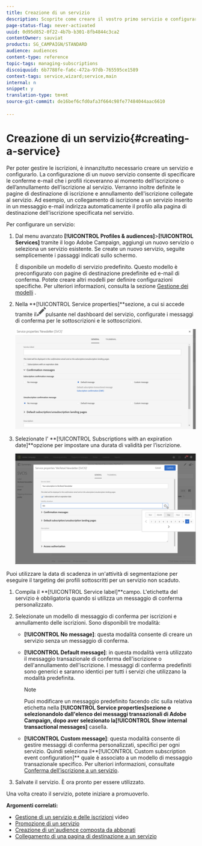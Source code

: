 ```yaml
---
title: Creazione di un servizio
description: Scoprite come creare il vostro primo servizio e configurarlo per inviare le conferme e-mail ai vostri abbonati.
page-status-flag: never-activated
uuid: 0d95d852-0f22-4b7b-b301-8fb4844c3ca2
contentOwner: sauviat
products: SG_CAMPAIGN/STANDARD
audience: audiences
content-type: reference
topic-tags: managing-subscriptions
discoiquuid: 6b7788fe-fa6c-472a-97db-765595ce1589
context-tags: service,wizard;service,main
internal: n
snippet: y
translation-type: tm+mt
source-git-commit: de16bef6cfd0afa3f664c98fe77484044aac6610

---
```



# Creazione di un servizio{#creating-a-service}

Per poter gestire le iscrizioni, è innanzitutto necessario creare un servizio e configurarlo. La configurazione di un nuovo servizio consente di specificare le conferme e-mail che i profili riceveranno al momento dell’iscrizione o dell’annullamento dell’iscrizione al servizio. Verranno inoltre definite le pagine di destinazione di iscrizione e annullamento dell&#39;iscrizione collegate al servizio. Ad esempio, un collegamento di iscrizione a un servizio inserito in un messaggio e-mail indirizza automaticamente il profilo alla pagina di destinazione dell&#39;iscrizione specificata nel servizio.

Per configurare un servizio:

1. Dal menu avanzato **[!UICONTROL Profiles & audiences]**>**[!UICONTROL Services]** tramite il logo Adobe Campaign, aggiungi un nuovo servizio o seleziona un servizio esistente. Se create un nuovo servizio, seguite semplicemente i passaggi indicati sullo schermo.

   È disponibile un modello di servizio predefinito. Questo modello è preconfigurato con pagine di destinazione predefinite ed e-mail di conferma. Potete creare altri modelli per definire configurazioni specifiche. Per ulteriori informazioni, consulta la sezione [Gestione dei modelli](../../start/using/marketing-activity-templates.md) .

1. Nella **[!UICONTROL Service properties]**sezione, a cui si accede tramite il![](assets/edit_darkgrey-24px.png)pulsante nel dashboard del servizio, configurate i messaggi di conferma per le sottoscrizioni e le sottoscrizioni.

   ![](assets/lp_service_parameters.png)

1. Selezionate l’ **[!UICONTROL Subscriptions with an expiration date]**opzione per impostare una durata di validità per l’iscrizione.

   ![](assets/lp_service_expiration.png)

Puoi utilizzare la data di scadenza in un&#39;attività di segmentazione per eseguire il targeting dei profili sottoscritti per un servizio non scaduto.

1. Compila il **[!UICONTROL Service label]**campo. L&#39;etichetta del servizio è obbligatoria quando si utilizza un messaggio di conferma personalizzato.

1. Selezionate un modello di messaggio di conferma per iscrizioni e annullamento delle iscrizioni. Sono disponibili tre modalità:

   * **[!UICONTROL No message]**: questa modalità consente di creare un servizio senza un messaggio di conferma.
   * **[!UICONTROL Default message]**: in questa modalità verrà utilizzato il messaggio transazionale di conferma dell&#39;iscrizione o dell&#39;annullamento dell&#39;iscrizione. I messaggi di conferma predefiniti sono generici e saranno identici per tutti i servizi che utilizzano la modalità predefinita.

      >[!NOTE]
      >
      >Puoi modificare un messaggio predefinito facendo clic sulla relativa etichetta nella **[!UICONTROL Service properties]**sezione o selezionandolo dall&#39;elenco dei messaggi transazionali di Adobe Campaign, dopo aver selezionato la**[!UICONTROL Show internal transactional messages]** casella.

   * **[!UICONTROL Custom message]**: questa modalità consente di gestire messaggi di conferma personalizzati, specifici per ogni servizio. Quindi seleziona il**[!UICONTROL Custom subscription event configuration]** quale è associato a un modello di messaggio [](../../channels/using/about-transactional-messaging.md) transazionale specifico. Per ulteriori informazioni, consultate [Conferma dell’iscrizione a un servizio](../../audiences/using/confirming-subscription-to-a-service.md).

1. Salvate il servizio. È ora pronto per essere utilizzato.

Una volta creato il servizio, potete iniziare a promuoverlo.

**Argomenti correlati:**

* [Gestione di un servizio e delle iscrizioni](https://docs.adobe.com/content/help/en/campaign-learn/campaign-standard-tutorials/profiles-and-audiences/services-and-subscriptions.html) video
* [Promozione di un servizio](../../audiences/using/promoting-a-service.md)
* [Creazione di un&#39;audience composta da abbonati](../../audiences/using/creating-audiences.md#creating-list-audiences)
* [Collegamento di una pagina di destinazione a un servizio](../../channels/using/configuring-landing-page.md#linking-a-landing-page-to-a-service)
